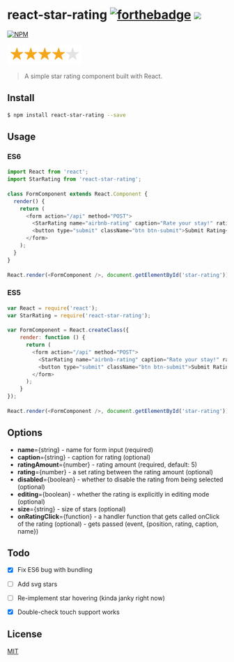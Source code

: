 # react-star-rating [![forthebadge](http://forthebadge.com/images/badges/built-with-love.svg)](http://forthebadge.com) ![](https://david-dm.org/cameronjroe/react-star-rating.svg)

[![NPM](https://nodei.co/npm/react-star-rating.png?compact=true)](https://nodei.co/npm/react-star-rating/)

<!-- [![Build Status](https://travis-ci.org/)](https://travis-ci.org/) -->
![](src/assets/star-rating.png)

> A simple star rating component built with React.

## Install

```sh
$ npm install react-star-rating --save
```
## Usage

### ES6
```js
import React from 'react';
import StarRating from 'react-star-rating';

class FormComponent extends React.Component {
  render() {
    return (
      <form action="/api" method="POST">
        <StarRating name="airbnb-rating" caption="Rate your stay!" ratingAmount={5} />
        <button type="submit" className="btn btn-submit">Submit Rating</button>
      </form>
    );
  }
}

React.render(<FormComponent />, document.getElementById('star-rating'));
```

### ES5
```js
var React = require('react');
var StarRating = require('react-star-rating');

var FormComponent = React.createClass({
    render: function () {
      return (
        <form action="/api" method="POST">
          <StarRating name="airbnb-rating" caption="Rate your stay!" ratingAmount={5} />
          <button type="submit" className="btn btn-submit">Submit Rating</button>
        </form>
      );
    }
});

React.render(<FormComponent />, document.getElementById('star-rating'));
```

## Options
  - **name**={string} - name for form input (required)
  - **caption**={string} - caption for rating (optional)
  - **ratingAmount**={number} - rating amount (required, default: 5)
  - **rating**={number} - a set rating between the rating amount (optional)
  - **disabled**={boolean} - whether to disable the rating from being selected (optional)
  - **editing**={boolean} - whether the rating is explicitly in editing mode (optional)
  - **size**={string} - size of stars (optional)
  - **onRatingClick**={function} - a handler function that gets called onClick of the rating (optional) - gets passed (event, {position, rating, caption, name})

## Todo

- [x] Fix ES6 bug with bundling
- [ ] Add svg stars
- [ ] Re-implement star hovering (kinda janky right now)
- [x] Double-check touch support works


## License

[MIT](https://github.com/cameronjroe/react-star-rating/blob/master/LICENSE)